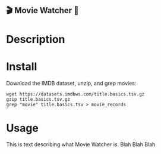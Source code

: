 ## :clapper: Movie Watcher :movie_camera:
# Description
# Install
Download the IMDB dataset, unzip, and grep movies:
```
wget https://datasets.imdbws.com/title.basics.tsv.gz
gzip title.basics.tsv.gz
grep "movie" title.basics.tsv > movie_records
```
# Usage
This is text describing what Movie Watcher is. Blah Blah Blah
